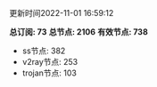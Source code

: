 更新时间2022-11-01 16:59:12

**总订阅: 73**
**总节点: 2106**
**有效节点: 738**
- ss节点: 382
- v2ray节点: 253
- trojan节点: 103
